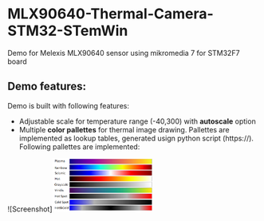 # MLX90640-Thermal-Camera-STM32-STemWin
 Demo for Melexis MLX90640 sensor using mikromedia 7 for STM32F7 board
## Demo features:
Demo is built with following features:
- Adjustable scale for temperature range (-40,300) with **autoscale** option
- Multiple **color pallettes** for thermal image drawing. Pallettes are implemented as lookup tables, generated usign python script (https://). Following pallettes are implemented:

![Screenshot]<img src="https://github.com/OptoLAB/MLX90640-Thermal-Camera-STM32-STemWin/blob/main/pallette/pallettes.tif" width="200">
